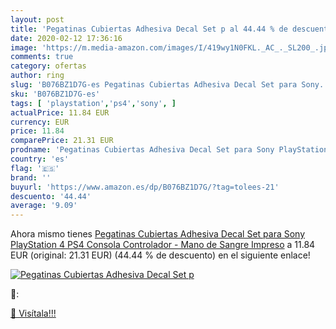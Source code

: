 ```yaml
---
layout: post
title: 'Pegatinas Cubiertas Adhesiva Decal Set p al 44.44 % de descuento'
date: 2020-02-12 17:36:16
image: 'https://m.media-amazon.com/images/I/419wy1N0FKL._AC_._SL200_.jpg'
comments: true
category: ofertas
author: ring
slug: 'B076BZ1D7G-es Pegatinas Cubiertas Adhesiva Decal Set para Sony...'
sku: 'B076BZ1D7G-es'
tags: [ 'playstation','ps4','sony', ]
actualPrice: 11.84 EUR
currency: EUR
price: 11.84
comparePrice: 21.31 EUR
prodname: 'Pegatinas Cubiertas Adhesiva Decal Set para Sony PlayStation 4 PS4 Consola Controlador - Mano de Sangre Impreso'
country: 'es'
flag: '🇪🇸'
brand: ''
buyurl: 'https://www.amazon.es/dp/B076BZ1D7G/?tag=tolees-21'
descuento: '44.44'
average: '9.09'
---
```


Ahora mismo tienes [Pegatinas Cubiertas Adhesiva Decal Set para Sony PlayStation 4 PS4 Consola Controlador - Mano de Sangre Impreso](https://www.amazon.es/dp/B076BZ1D7G/?tag=tolees-21) a 11.84 EUR (original: 21.31 EUR) (44.44 %  de descuento) en el siguiente enlace!

[![Pegatinas Cubiertas Adhesiva Decal Set p](https://m.media-amazon.com/images/I/419wy1N0FKL._AC_._SL200_.jpg)](https://www.amazon.es/dp/B076BZ1D7G/?tag=tolees-21)

🔎:


[🛒 Visítala!!!](https://www.amazon.es/dp/B076BZ1D7G/?tag=tolees-21)
